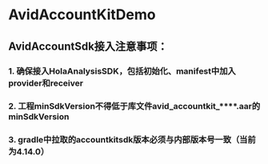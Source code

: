 # AvidAccountKitDemo
## AvidAccountSdk接入注意事项：
### 1. 确保接入HolaAnalysisSDK，包括初始化、manifest中加入provider和receiver
### 2. 工程minSdkVersion不得低于库文件avid_accountkit_****.aar的minSdkVersion
### 3. gradle中拉取的accountkitsdk版本必须与内部版本号一致（当前为4.14.0）